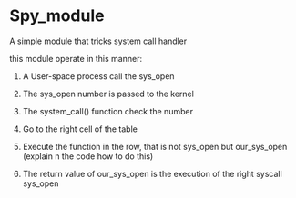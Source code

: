 Spy_module
==========

A simple module that tricks system call handler

this module operate in this manner:

1. A User-space process call the sys_open

2. The sys_open number is passed to the kernel

3. The system_call() function check the number

4. Go to the right cell of the table

5. Execute the function in the row, that is not sys_open but our_sys_open (explain n the code how to do this)

6. The return value of our_sys_open is the execution of the right syscall sys_open
